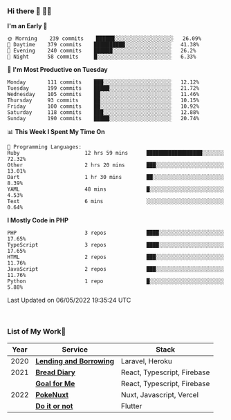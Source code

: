### Hi there 👋 🧑‍💻



<!--START_SECTION:waka-->
**I'm an Early 🐤** 

```text
🌞 Morning    239 commits    ██████░░░░░░░░░░░░░░░░░░░   26.09% 
🌆 Daytime    379 commits    ██████████░░░░░░░░░░░░░░░   41.38% 
🌃 Evening    240 commits    ██████░░░░░░░░░░░░░░░░░░░   26.2% 
🌙 Night      58 commits     █░░░░░░░░░░░░░░░░░░░░░░░░   6.33%

```
📅 **I'm Most Productive on Tuesday** 

```text
Monday       111 commits    ███░░░░░░░░░░░░░░░░░░░░░░   12.12% 
Tuesday      199 commits    █████░░░░░░░░░░░░░░░░░░░░   21.72% 
Wednesday    105 commits    ██░░░░░░░░░░░░░░░░░░░░░░░   11.46% 
Thursday     93 commits     ██░░░░░░░░░░░░░░░░░░░░░░░   10.15% 
Friday       100 commits    ██░░░░░░░░░░░░░░░░░░░░░░░   10.92% 
Saturday     118 commits    ███░░░░░░░░░░░░░░░░░░░░░░   12.88% 
Sunday       190 commits    █████░░░░░░░░░░░░░░░░░░░░   20.74%

```


📊 **This Week I Spent My Time On** 

```text
💬 Programming Languages: 
Ruby                     12 hrs 59 mins      ██████████████████░░░░░░░   72.32% 
Other                    2 hrs 20 mins       ███░░░░░░░░░░░░░░░░░░░░░░   13.01% 
Dart                     1 hr 30 mins        ██░░░░░░░░░░░░░░░░░░░░░░░   8.39% 
YAML                     48 mins             █░░░░░░░░░░░░░░░░░░░░░░░░   4.53% 
Text                     6 mins              ░░░░░░░░░░░░░░░░░░░░░░░░░   0.64%

```

**I Mostly Code in PHP** 

```text
PHP                      3 repos             ████░░░░░░░░░░░░░░░░░░░░░   17.65% 
TypeScript               3 repos             ████░░░░░░░░░░░░░░░░░░░░░   17.65% 
HTML                     2 repos             ███░░░░░░░░░░░░░░░░░░░░░░   11.76% 
JavaScript               2 repos             ███░░░░░░░░░░░░░░░░░░░░░░   11.76% 
Python                   1 repo              █░░░░░░░░░░░░░░░░░░░░░░░░   5.88%

```



 Last Updated on 06/05/2022 19:35:24 UTC
<!--END_SECTION:waka-->


<br />

### List of My Work🚀

| Year | Service | Stack |
|--|--|--|
| 2020 | [**Lending and Borrowing**](https://lending-and-borrowing.herokuapp.com/) | Laravel, Heroku |
| 2021 | [**Bread Diary**](https://bread-diary-web.web.app/) | React, Typescript, Firebase |
|  | [**Goal for Me**](https://goal-for-me.web.app/) | React, Typescript, Firebase |
| 2022 | [**PokeNuxt**](https://pokenuxt.vercel.app/) | Nuxt, Javascript, Vercel |
|  | [**Do it or not**](https://apps.apple.com/jp/app/do-it-or-not/id1613818865) | Flutter |
